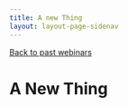```yaml
---
title: A new Thing
layout: layout-page-sidenav
---
```


[Back to past webinars](/communities/stack-x-meetups/past-webinars/)

# A New Thing